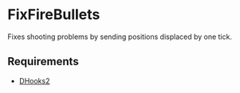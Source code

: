 # FixFireBullets

Fixes shooting problems by sending positions displaced by one tick.

## Requirements

- [DHooks2](https://github.com/peace-maker/DHooks2)
